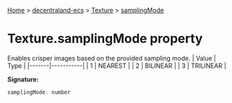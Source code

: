 [Home](./index) &gt; [decentraland-ecs](./decentraland-ecs.md) &gt; [Texture](./decentraland-ecs.texture.md) &gt; [samplingMode](./decentraland-ecs.texture.samplingmode.md)

# Texture.samplingMode property

Enables crisper images based on the provided sampling mode. \| Value \| Type \| \|\-\-\-\-\-\--\|\-\-\-\-\-\-\-\-\---\| \| 1 \| NEAREST \| \| 2 \| BILINEAR \| \| 3 \| TRILINEAR \|

**Signature:**
```javascript
samplingMode: number
```
